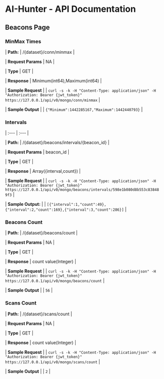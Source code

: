 # AI-Hunter - API Documentation

## Beacons Page


### MinMax Times

| **Path:**								|					/{dataset}/conn/minmax |

| **Request Params**			|					NA |

| **Type**								|					GET |

| **Response**						|					Minimum(int64),Maximum(int64) |

| **Sample Request** |
| ``curl -s -k -H "Content-Type: application/json" -H "Authorization: Bearer {jwt_token}" https://127.0.0.1/api/v0/mongo/conn/minmax`` |

| **Sample Output** |
| ``{"Minimum":1442285167,"Maximum":1442440793}`` |

### Intervals
| :--- | :--- |

| **Path:**	|												/{dataset}/beacons/intervals/{beacon_id} |

| **Request Params**	|							beacon_id |

| **Type**						|							GET |

| **Response**				|							Array({interval,count}) |

| **Sample Request** |
| ``curl -s -k -H "Content-Type: application/json" -H "Authorization: Bearer {jwt_token}" https://127.0.0.1/api/v0/mongo/beacons/intervals/598e1b080d8b553c838489f3`` |

| **Sample Output:** |
| ``[{"interval":1,"count":49},{"interval":2,"count":169},{"interval":3,"count":286}]`` |

### Beacons Count

| **Path:**			          |					/{dataset}/beacons/count |

| **Request Params**			|					NA |

| **Type**								|					GET |

| **Response**						|					count value(Integer) |

| **Sample Request**      |
| ``curl -s -k -H "Content-Type: application/json" -H "Authorization: Bearer {jwt_token}" https://127.0.0.1/api/v0/mongo/beacons/count``     |

| **Sample Output**       |
| ``56``                  |

### Scans Count

| **Path:**							  |						/{dataset}/scans/count |

| **Request Params**			|					NA |

| **Type**								|					GET |

| **Response**						|					count value(Integer) |

| **Sample Request** |
| ``curl -s -k -H "Content-Type: application/json" -H "Authorization: Bearer {jwt_token}" https://127.0.0.1/api/v0/mongo/scans/count`` |

| **Sample Output** |
| ``2`` |
